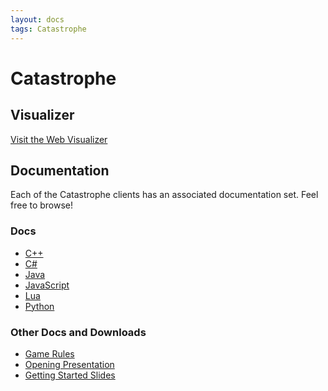 ```yaml
---
layout: docs
tags: Catastrophe
---
```


# Catastrophe

## Visualizer

<a href="http://vis.siggame.io" class="btn btn-info">
  Visit the Web Visualizer <i class="fa fa-eye"></i>
</a>

## Documentation

Each of the Catastrophe clients has an associated documentation set. Feel
free to browse!

### Docs

* [C++](cpp/)
* [C#](cs/)
* [Java](java/)
* [JavaScript](js/)
* [Lua](lua/)
* [Python](py/)

### Other Docs and Downloads

* [Game Rules](https://github.com/siggame/Cadre/blob/master/Games/Catastrophe/rules.md)
* [Opening Presentation](https://drive.google.com/open?id=15DjZCi33gOyV0vYllV0EBzmWY_zDFJSXT___rLVC19w)
* [Getting Started Slides](https://drive.google.com/open?id=1GveWMIhfULGXtdpbzAvlqCWOvIS0k_i-oV3JoP5eLRg)
